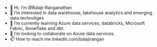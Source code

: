 - 👋 Hi, I’m @Balaji-Ranganathan
- 👀 I’m interested in data warehouse, lakehouse analytics and emerging data technoliges
- 🌱 I’m currently learning Azure data services, databricks, Microsoft Fabric, Snowflake and dbt.
- 💞️ I’m looking to collaborate on Azure data services.
- 📫 How to reach me linkedin.com/balajirangan

<!---
Balaji-Ranganathan/Balaji-Ranganathan is a ✨ special ✨ repository because its `README.md` (this file) appears on your GitHub profile.
You can click the Preview link to take a look at your changes.
--->
